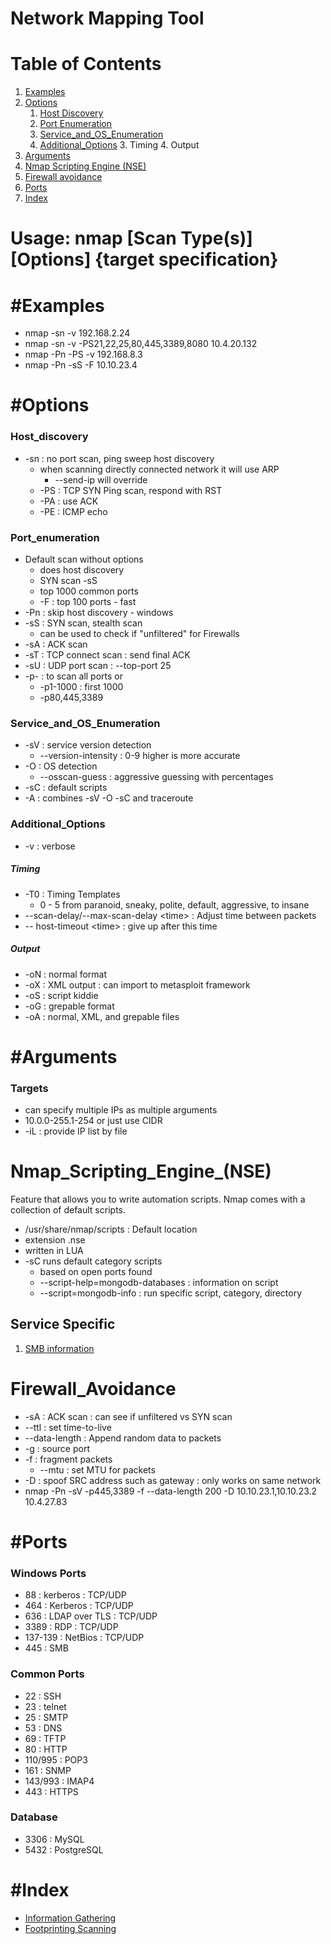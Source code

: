 # Network Mapping Tool

# Table of Contents
1. [Examples](#Examples)
2. [Options](#Options)
	1. [Host Discovery](#Host_Discovery)
	2. [Port Enumeration](#Port_Enumeration)
	3. [Service_and_OS_Enumeration](#Service_and_OS_Enumeration)
	4. [Additional_Options](#Additional_Options)
		3. Timing
		4. Output
3. [Arguments](#Arguments)
4. [Nmap Scripting Engine (NSE)](#Nmap_Scripting_Engine_(NSE))
5. [Firewall avoidance](#Firewall_Avoidance)
6. [Ports](#Ports)
7. [Index](#Index)

# Usage: nmap \[Scan Type(s)\] \[Options\] {target specification}
# #Examples
- nmap -sn -v 192.168.2.24
- nmap -sn -v -PS21,22,25,80,445,3389,8080 10.4.20.132
- nmap -Pn -PS -v 192.168.8.3
- nmap -Pn -sS -F 10.10.23.4
# #Options
### Host_discovery
- -sn : no port scan, ping sweep host discovery
	- when scanning directly connected network it will use ARP
		- --send-ip will override
	- -PS : TCP SYN Ping scan, respond with RST
	- -PA : use ACK 
	- -PE : ICMP echo
### Port_enumeration
- Default scan without options 
	- does host discovery 
	- SYN scan -sS
	- top 1000 common ports
	- -F : top 100 ports - fast
- -Pn : skip host discovery - windows
- -sS : SYN scan, stealth scan
	- can be used to check if "unfiltered" for Firewalls
- -sA : ACK scan
- -sT : TCP connect scan : send final ACK
- -sU : UDP port scan : --top-port 25
- -p- : to scan all ports or 
	- -p1-1000 : first 1000
	- -p80,445,3389
### Service_and_OS_Enumeration
- -sV : service version detection
	- --version-intensity : 0-9 higher is more accurate
- -O : OS detection
	- --osscan-guess : aggressive guessing with percentages
- -sC : default scripts
- -A : combines -sV -O -sC and traceroute
### Additional_Options
- -v : verbose
##### Timing
- -T0 : Timing Templates
	- 0 - 5 from paranoid, sneaky, polite, default, aggressive, to insane
- --scan-delay/--max-scan-delay \<time\> : Adjust time between packets
- -- host-timeout \<time\> : give up after this time
##### Output
- -oN : normal format
- -oX : XML output : can import to metasploit framework
- -oS : script kiddie
- -oG : grepable format
- -oA : normal, XML, and grepable files
# #Arguments
### Targets
- can specify multiple IPs as multiple arguments
- 10.0.0-255.1-254 or just use CIDR
- -iL : provide IP list by file
# Nmap_Scripting_Engine_(NSE)
Feature that allows you to write automation scripts. Nmap comes with a collection of default scripts.
- /usr/share/nmap/scripts : Default location
-  extension .nse
- written in LUA
- -sC runs default category scripts
	- based on open ports found
	- --script-help=mongodb-databases : information on script
	- --script=mongodb-info : run specific script, category, directory
## Service Specific
1. [SMB information](../Services/SMB#NMAP)
# Firewall_Avoidance
- -sA : ACK scan : can see if unfiltered vs SYN scan
- --ttl : set time-to-live
- --data-length : Append random data to packets
- -g : source port
- -f : fragment packets
	- --mtu : set MTU for packets
- -D : spoof SRC address such as gateway : only works on same network
- nmap -Pn -sV -p445,3389 -f --data-length 200 -D 10.10.23.1,10.10.23.2 10.4.27.83
# #Ports
### Windows Ports
- 88 : kerberos : TCP/UDP
- 464 : Kerberos : TCP/UDP
- 636 : LDAP over TLS : TCP/UDP
- 3389 : RDP : TCP/UDP
- 137-139 : NetBios : TCP/UDP
- 445 : SMB
### Common Ports
- 22 : SSH
- 23 : telnet
- 25 : SMTP
- 53 : DNS
- 69 : TFTP
- 80 : HTTP
- 110/995 : POP3
- 161 : SNMP
- 143/993 : IMAP4
- 443 : HTTPS
### Database
- 3306 : MySQL
- 5432 : PostgreSQL

# #Index
- [Information Gathering](../INE_EJPTv2/Assessment_Methodologies/Information_Gathering.md#Tools)
- [Footprinting Scanning](../INE_EJPTv2/Assessment_Methodologies/Footprinting_Scanning.md#Tools)
